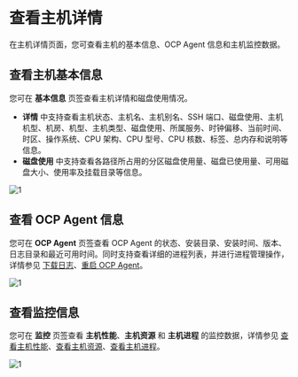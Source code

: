 # 查看主机详情

在主机详情页面，您可查看主机的基本信息、OCP Agent 信息和主机监控数据。

## 查看主机基本信息

您可在 **基本信息** 页签查看主机详情和磁盘使用情况。

* **详情** 中支持查看主机状态、主机名、主机别名、SSH 端口、磁盘使用、主机机型、机房、机型、主机类型、磁盘使用、所属服务、时钟偏移、当前时间、时区、操作系统、CPU 架构、CPU 型号、CPU 核数、标签、总内存和说明等信息。
* **磁盘使用** 中支持查看各路径所占用的分区磁盘使用量、磁盘已使用量、可用磁盘大小、使用率及挂载目录等信息。

![1](https://obbusiness-private.oss-cn-shanghai.aliyuncs.com/doc/img/ocp/422/%E4%B8%BB%E6%9C%BA%E5%9F%BA%E6%9C%AC%E4%BF%A1%E6%81%AF.png)

## 查看 OCP Agent 信息

您可在 **OCP Agent** 页签查看 OCP Agent 的状态、安装目录、安装时间、版本、日志目录和最近可用时间。同时支持查看详细的进程列表，并进行进程管理操作，详情参见 [下载日志](../1300.log-service/200.download-log.md)、[重启 OCP Agent](400.restart-the-ocp-agent.md)。

![1](https://obbusiness-private.oss-cn-shanghai.aliyuncs.com/doc/img/ocp/422/%E4%B8%BB%E6%9C%BAocpagent.png)

## 查看监控信息

您可在 **监控** 页签查看 **主机性能**、**主机资源** 和 **主机进程** 的监控数据，详情参见 [查看主机性能](../900.monitoring-and-alerts-functions/100.performance-monitoring-overview/300.view-host-performance.md)、[查看主机资源](../900.monitoring-and-alerts-functions/100.performance-monitoring-overview/700.view-host-resources.md)、[查看主机进程](../900.monitoring-and-alerts-functions/100.performance-monitoring-overview/750.view-host-process.md)。

![1](https://obbusiness-private.oss-cn-shanghai.aliyuncs.com/doc/img/ocp/422/%E4%B8%BB%E6%9C%BA%E7%9B%91%E6%8E%A7.png)
